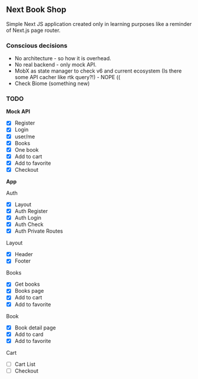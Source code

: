 ## Next Book Shop

Simple Next JS application created only in learning purposes like a reminder of Next.js page router.

### Сonscious decisions

- No architecture - so how it is overhead.
- No real backend - only mock API. 
- MobX as state manager to check v6 and current ecosystem (Is there some API cacher like rtk query?!) - NOPE ((
- Check Biome (something new)

### TODO

**Mock API**

- [X]  Register
- [X]  Login
- [X]  user/me
- [X]  Books
- [X]  One book
- [X]  Add to cart
- [x]  Add to favorite
- [x]  Checkout

**App**

Auth

- [X]  Layout
- [X]  Auth Register
- [X]  Auth Login
- [X]  Auth Check
- [X]  Auth Private Routes

Layout

- [X]  Header
- [X]  Footer

Books 

- [X]  Get books
- [X]  Books page
- [X]  Add to cart
- [X]  Add to favorite

Book 

- [X]  Book detail page
- [X]  Add to card
- [X]  Add to favorite

Cart

- [ ]  Cart List
- [ ]  Checkout